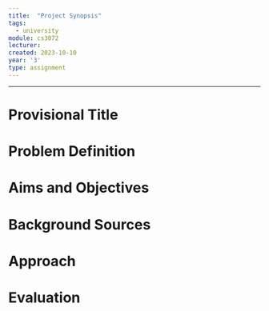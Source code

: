 ```yaml
---
title:  "Project Synopsis"
tags:
  - university
module: cs3072
lecturer:
created: 2023-10-10
year: '3'
type: assignment
---
```

---
# Provisional Title

# Problem Definition

# Aims and Objectives

# Background Sources

# Approach

# Evaluation
